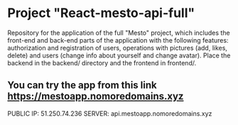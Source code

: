 # Project "React-mesto-api-full"

Repository for the application of the full "Mesto" project, which includes the front-end and back-end parts of the application with the following features: authorization and registration of users, operations with pictures (add, likes, delete) and users (change info about yourself and change avatar). 
Place the backend in the backend/ directory and the frontend in frontend/. 
  
## You can try the app from this link https://mestoapp.nomoredomains.xyz

PUBLIC IP: 51.250.74.236
SERVER: api.mestoapp.nomoredomains.xyz
